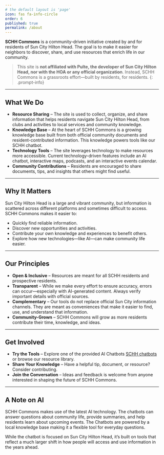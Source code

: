 ```yaml
---
# the default layout is 'page'
icon: fas fa-info-circle
order: 6
published: true
permalink: /about
---
```


**SCHH Commons** is a community-driven initiative created by and for residents of Sun City Hilton Head. The goal is to make it easier for neighbors to discover, share, and use resources that enrich life in our community.

> This site is **not affiliated with Pulte, the developer of Sun City Hilton Head, nor with the HOA or any official organization**. Instead, SCHH Commons is a grassroots effort—built by residents, for residents.
{: .prompt-info}

---

## What We Do

* **Resource Sharing** – The site is used to collect, organize, and share information that helps residents navigate Sun City Hilton Head, from clubs and activities to local services and community knowledge.
* **Knowledge Base** – At the heart of SCHH Commons is a growing knowledge base built from both official community documents and resident-contributed information. This knowledge powers tools like our SCHH chatbot.
* **Technology Tools** – The site leverages technology to make resources more accessible. Current technology-driven features include an AI chatbot, interactive maps, podcasts, and an interactive events calendar.
* **Community Contributions** – Residents are encouraged to share documents, tips, and insights that others might find useful.

---

## Why It Matters

Sun City Hilton Head is a large and vibrant community, but information is scattered across different platforms and sometimes difficult to access. SCHH Commons makes it easier to:

* Quickly find reliable information.
* Discover new opportunities and activities.
* Contribute your own knowledge and experiences to benefit others.
* Explore how new technologies—like AI—can make community life easier.

---

## Our Principles

* **Open & Inclusive** – Resources are meant for all SCHH residents and prospective residents.
* **Transparent** – While we make every effort to ensure accuracy, errors can occur—especially with AI-generated content. Always verify important details with official sources.
* **Complementary** – Our tools do not replace official Sun City information channels. They are meant as conveniences that make it easier to find, use, and understand that information.
* **Community-Grown** – SCHH Commons will grow as more residents contribute their time, knowledge, and ideas.

---

## Get Involved

* **Try the Tools** – Explore one of the provided AI Chatbots [SCHH chatbots](#) or browse our resource library.
* **Share Your Knowledge** – Have a helpful tip, document, or resource? Consider contributing.
* **Join the Conversation** – Ideas and feedback is welcome from anyone interested in shaping the future of SCHH Commons.

---

## A Note on AI

SCHH Commons makes use of the latest AI technology. The chatbots can answer questions about community life, provide summaries, and help residents learn about upcoming events. The Chatbots are powered by  a local knowledge base making it a flexible tool for everyday questions.

While the chatbot is focused on Sun City Hilton Head, it’s built on tools that reflect a much larger shift in how people will access and use information in the years ahead.
